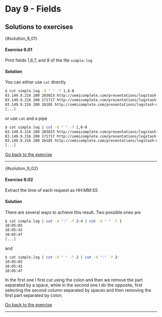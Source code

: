 # Day 9 - Fields

## Solutions to exercises

{#solution_9_01}
#### Exercise 9.01
Print fields 1,6,7, and 8 of the file `simple.log`

#### Solution
You can either use `cut` directly

``` sh
$ cut simple.log -d " " -f 1,6-8
83.149.9.216 200 203023 http://semicomplete.com/presentations/logstash-monitorama-2013/
83.149.9.216 200 171717 http://semicomplete.com/presentations/logstash-monitorama-2013/
83.149.9.216 200 26185 http://semicomplete.com/presentations/logstash-monitorama-2013/
[...]
```

or use `cat` and a pipe

``` sh
$ cat simple.log | cut -d " " -f 1,6-8
83.149.9.216 200 203023 http://semicomplete.com/presentations/logstash-monitorama-2013/
83.149.9.216 200 171717 http://semicomplete.com/presentations/logstash-monitorama-2013/
83.149.9.216 200 26185 http://semicomplete.com/presentations/logstash-monitorama-2013/
[...]
```

[Go back to the exercise](#exercise_9_01)

* * *

{#solution_9_02}
#### Exercise 9.02
Extract the time of each request as HH:MM:SS

#### Solution
There are several ways to achieve this result. Two possible ones are

``` sh
$ cat simple.log | cut -d ":" -f 2-4 | cut -d " " -f 1
10:05:03
10:05:43
10:05:47
[...]
```

and

``` sh
$ cat simple.log | cut -d " " -f 2 | cut -d ":" -f 2-
10:05:03
10:05:43
10:05:47
```

In the first one I first cut using the colon and then we remove the part separated by a space, while in the second one I do the opposite, first selecting the second column separated by spaces and then removing the first part separated by colon.

[Go back to the exercise](#exercise_9_02)

* * *

